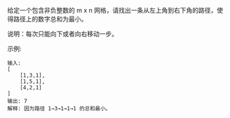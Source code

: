 给定一个包含非负整数的 m x n 网格，请找出一条从左上角到右下角的路径，使得路径上的数字总和为最小。

说明：每次只能向下或者向右移动一步。

示例:

    输入:
    [
        [1,3,1],
        [1,5,1],
        [4,2,1]
    ]
    输出: 7
    解释: 因为路径 1→3→1→1→1 的总和最小。

